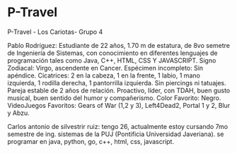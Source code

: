 # P-Travel
P-Travel - Los Cariotas- Grupo 4


Pablo Rodríguez: Estudiante de 22 años, 1.70 m de estatura, de 8vo semetre de Ingeniería de Sistemas, con conocimiento en diferentes lenguajes de programación tales como Java, C++, HTML, CSS Y JAVASCRIPT. Signo Zodiacal: Virgo, ascendente en Cancer. Espécimen incompleto: Sin apéndice. Cicatrices: 2 en la cabeza, 1 en la frente, 1 labio, 1 mano izquierda, 1 rodilla derecha, 1 pantorrilla izquierda. Sin piercings ni tatuajes. Pareja estable de 2 años de relación. Proactivo, líder, con TDAH, buen gusto musical, buen sentido del humor y compañerismo. Color Favorito: Negro. VideoJuegos Favoritos: Gears of War (1,2 y 3), Left4Dead2, Portal 1 y 2, Blur y Abzu.

Carlos antonio de silvestrir ruiz: tengo 26, actualmente estoy cursando 7mo semestre de ing. sistemas de la PUJ (Pontificia Universidad Javeriana). se programar en java, python, go, c++, html, css, javascript.
